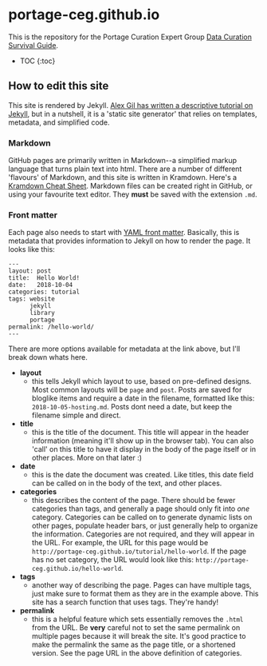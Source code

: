 # portage-ceg.github.io

This is the repository for the Portage Curation Expert Group [Data Curation Survival Guide](https://portage-ceg.github.io).

* TOC
{:toc}

## How to edit this site

This site is rendered by Jekyll. [Alex Gil has written a descriptive tutorial on Jekyll](https://www.chronicle.com/blogs/profhacker/jekyll1/60913), but in a nutshell, it is a 'static site generator' that relies on templates, metadata, and simplified code. 

### Markdown

GitHub pages are primarily written in Markdown--a simplified markup language that turns plain text into html. There are a number of different 'flavours' of Markdown, and this site is written in Kramdown. Here's a [Kramdown Cheat Sheet](https://kramdown.gettalong.org/quickref.html). Markdown files can be created right in GitHub, or using your favourite text editor. They **must** be saved with the extension `.md`.

### Front matter

Each page also needs to start with [YAML front matter](https://jekyllrb.com/docs/front-matter/). Basically, this is metadata that provides information to Jekyll on how to render the page. It looks like this:

~~~~~
---
layout: post
title:  Hello World!
date:   2018-10-04
categories: tutorial
tags: website
      jekyll
      library
      portage
permalink: /hello-world/
---
~~~~~

There are more options available for metadata at the link above, but I'll break down whats here.

- **layout**
    - this tells Jekyll which layout to use, based on pre-defined designs. Most common layouts will be `page` and `post`. Posts are saved for bloglike items and require a date in the filename, formatted like this: `2018-10-05-hosting.md`. Posts dont need a date, but keep the filename simple and direct.
- **title**
    - this is the title of the document. This title will appear in the header information (meaning it'll show up in the browser tab). You can also 'call' on this title to have it display in the body of the page itself or in other places. More on that later :)
- **date**
    - this is the date the document was created. Like titles, this date field can be called on in the body of the text, and other places.
- **categories**
    - this describes the content of the page. There should be fewer categories than tags, and generally a page should only fit into *one* category. Categories can be called on to generate dynamic lists on other pages, populate header bars, or just generally help to organize the information. Categories are not required, and they will appear in the URL. For example, the URL for this page would be `http://portage-ceg.github.io/tutorial/hello-world`. If the page has no set category, the URL would look like this: `http://portage-ceg.github.io/hello-world`.
- **tags**
    - another way of describing the page. Pages can have multiple tags, just make sure to format them as they are in the example above. This site has a search function that uses tags. They're handy!
- **permalink**
    - this is a helpful feature which sets essentially removes the `.html` from the URL. Be **very** careful not to set the same permalink on multiple pages because it will break the site. It's good practice to make the permalink the same as the page title, or a shortened version. See the page URL in the above definition of categories.
